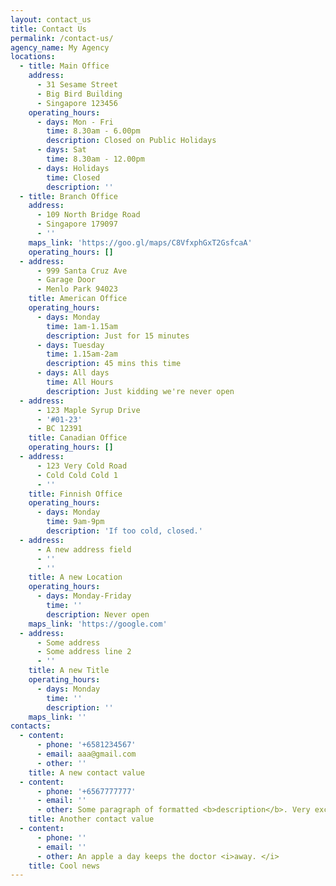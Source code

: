```yaml
---
layout: contact_us
title: Contact Us
permalink: /contact-us/
agency_name: My Agency
locations:
  - title: Main Office
    address:
      - 31 Sesame Street
      - Big Bird Building
      - Singapore 123456
    operating_hours:
      - days: Mon - Fri
        time: 8.30am - 6.00pm
        description: Closed on Public Holidays
      - days: Sat
        time: 8.30am - 12.00pm
      - days: Holidays
        time: Closed
        description: ''
  - title: Branch Office
    address:
      - 109 North Bridge Road
      - Singapore 179097
      - ''
    maps_link: 'https://goo.gl/maps/C8VfxphGxT2GsfcaA'
    operating_hours: []
  - address:
      - 999 Santa Cruz Ave
      - Garage Door
      - Menlo Park 94023
    title: American Office
    operating_hours:
      - days: Monday
        time: 1am-1.15am
        description: Just for 15 minutes
      - days: Tuesday
        time: 1.15am-2am
        description: 45 mins this time
      - days: All days
        time: All Hours
        description: Just kidding we're never open
  - address:
      - 123 Maple Syrup Drive
      - '#01-23'
      - BC 12391
    title: Canadian Office
    operating_hours: []
  - address:
      - 123 Very Cold Road
      - Cold Cold Cold 1
      - ''
    title: Finnish Office
    operating_hours:
      - days: Monday
        time: 9am-9pm
        description: 'If too cold, closed.'
  - address:
      - A new address field
      - ''
      - ''
    title: A new Location
    operating_hours:
      - days: Monday-Friday
        time: ''
        description: Never open
    maps_link: 'https://google.com'
  - address:
      - Some address
      - Some address line 2
      - ''
    title: A new Title
    operating_hours:
      - days: Monday
        time: ''
        description: ''
    maps_link: ''
contacts:
  - content:
      - phone: '+6581234567'
      - email: aaa@gmail.com
      - other: ''
    title: A new contact value
  - content:
      - phone: '+6567777777'
      - email: ''
      - other: Some paragraph of formatted <b>description</b>. Very exciting news.
    title: Another contact value
  - content:
      - phone: ''
      - email: ''
      - other: An apple a day keeps the doctor <i>away. </i>
    title: Cool news
---
```

